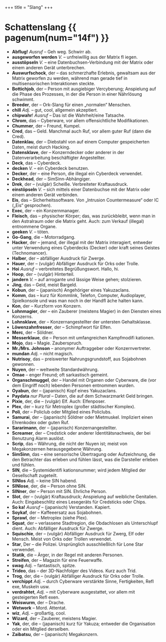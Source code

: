 +++
title = "Slang"
+++

# Schattenslang {{ pagenum(num="14f") }}

- **Abflug!** *Ausruf* – Geh weg. Schwirr ab.
- **ausgeworfen werden** *V.* – unfreiwillig aus der Matrix fl iegen.
- **ausstöpseln** *V.* – eine Datenbuchsen-Verbindung mit der Matrix oder einem anderen Gerät unterbrechen.
- **Auswurfschock**, der – das schmerzhafte Erlebnis, gewaltsam aus der Matrix geworfen zu werden, während man gerade tief in multisensorischen Interaktionen steckte.
- **Bottichjob**, der – Person mit ausgiebiger Vercyberung; Anspielung auf die Phase des Prozesses, in der die Person in einer  Nährlösung schwimmt.
- **Breeder**, der – Ork-Slang für einen „normalen“ Menschen.
- **chill** *Adj.* – gut, cool, allgemein akzeptiert.
- **chipwahr**! *Ausruf* – Das ist die Wahrheit/eine Tatsache.
- **Chrom**, das – Cyberware, vor allem offensichtliche Modifikationen.
- **Chummer**, der – Freund, Kumpel.
- **Cred**, das – Geld. Manchmal auch Ruf, vor allem guter Ruf (dann die Cred).
- **Datenklau**, der – Diebstahl von auf einem Computer gespeicherten Daten, meist durch Hacking.
- **Datensklave**, der – Konzerndecker oder anderer in der Datenverarbeitung beschäftigter Angestellter.
- **Deck**, das – Cyberdeck.
- **decken** *V.* – ein Cyberdeck benutzen.
- **Decker**, der – eine Person, die illegal ein Cyberdeck verwendet.
- **Deckhead**, der – SimSinn-Abhängiger.
- **Drek**, der – (vulgär) Scheiße. Verbreiteter Kraftausdruck.
- **einstöpseln** *V.* – sich mittels einer Datenbuchse mit der Matrix oder einem anderen Gerät verbinden.
- **Eis**, das – Sicherheitssoftware. Von „Intrusion Countermeasure“ oder IC („Eis“ gesprochen).
- **Exec**, der – ein Konzernmanager.
- **Fleisch**, das – physischer Körper; das, was zurückbleibt, wenn man in den Astralraum oder die Matrix geht. Auch: zum Verkauf (illegal) entnommene Organe.
- **geeken** *V.* – töten.
- **Go-Gang**, die – Motorradgang.
- **Hacker**, der – jemand, der illegal mit der Matrix interagiert, entweder unter Verwendung eines Cyberdecks (Decker) oder kraft seines Geistes (Technomancer).
- **Halber**, der – abfälliger Ausdruck für Zwerge.
- **Hauer**, der – (vulgär) Abfälliger Ausdruck für Orks oder Trolle.
- **Hoi** *Ausruf* – verbreitetes Begrüßungswort. Hallo, hi.
- **Hoop**, der – (vulgär) Hinterteil.
- **jandern** *V.* – auf arrogante und lässige Weise gehen; stolzieren.
- **Jing**, das – Geld, meist Bargeld.
- **Kobun**, der – (japanisch) Angehöriger eines Yakuzaclans.
- **Komm**, das – kurz für Kommlink, Telefon, Computer, Audioplayer, Spielkonsole und was man noch in der Handfl äche halten kann.
- **Kon**, der – Kurzform von Konzern.
- **Lohnmagier**, der – ein Zauberer (meistens Magier) in den Diensten eines Konzerns.
- **Lohnsklave**, der – Konzernangestellter der untersten Gehaltsklasse.
- **Löwenzahnfresser**, der – Schimpfwort für Elfen.
- **Merc**, der – Söldner.
- **Messerklaue**, die – Person mit umfangreichen Kampfmodifi kationen.
- **Mojo**, das – Magie. Zauberspruch.
- **Mr./Mrs. Johnson** – anonymer Auftraggeber oder Konzernvertreter.
- **mundan** *Adj.* – nicht magisch.
- **Nutrisoy**, das – preiswerter Nahrungsgrundstoff, aus Sojabohnen gewonnen.
- **Nuyen**, der – weltweite Standardwährung.
- **Omae** – enger Freund; oft sarkastisch gemeint.
- **Organschmuggel**, der – Handel mit Organen oder Cyberware, die (vor dem Eingriff noch) lebenden Personen entnommen wurden.
- **Oyabun**, der – (japanisch) Kopf eines Yakuzaclans.
- **Paydata** *nur Plural* – Daten, die auf dem Schwarzmarkt Geld bringen.
- **Pixie**, der, die – (vulgär) Elf. Auch: Elfenposer.
- **Plex**, der – kurz für Metroplex (großer städtischer Komplex).
- **Poli**, der – Policlub oder Mitglied eines Policlubs.
- **Samurai**, der – (japanisch) Söldner oder Mietmuskel. Impliziert einen Ehrenkodex oder guten Ruf.
- **Sararimann**, der – (japanisch) Konzernangestellter.
- **Screamer**, der – Credstick oder anderer Identitätsnachweis, der bei Benutzung Alarm auslöst.
- **Scrip**, das – Währung, die nicht der Nuyen ist; meist von Megakonzernen herausgegebene Währung.
- **SimSinn**, das – eine sensorische Übertragung oder Aufzeichnung, die den Betrachter das erleben und fühlen lässt, was die Darsteller erleben und fühlen.
- **SIN**, die – Systemidentifi kationsnummer; wird jedem Mitglied der Gesellschaft zugeteilt.
- **SINlos** *Adj.* – keine SIN habend.
- **SINlose**, der, die – Person ohne SIN.
- **SINner**, der – Person mit SIN. Ehrliche Person.
- **Slot**, der – (vulgär) Kraftausdruck; Anspielung auf weibliche Genitalien. Auch: Eingabeschlitz eines Lesegeräts für Credsticks oder Chips.
- **So ka!** *Ausruf* – (japanisch) Verstanden. Kapiert.
- **Soykaf**, der – Kaffeeersatz aus Sojabohnen.
- **Sprawl**, der – Metroplex (siehe Plex).
- **Squat**, der – verlassene Stadtregion, die Obdachlosen als Unterschlupf dient. Auch: Abfälliger Ausdruck für Zwerge.
- **Squischie**, der – (vulgär) Abfälliger Ausdruck für Zwerg, Elf oder Mensch. Meist von Orks oder Trollen verwendet.
- **Star**, Der – die Polizei. Ursprünglich ausschließlich für Lone Star verwendet.
- **Statik**, die – Ärger, in der Regel mit anderen Personen.
- **Streifen**, der – Magazin für eine Feuerwaffe.
- **swag** *Adj.* – fantastisch, spitze.
- **Trideo**, das – der 3D-Nachfolger des Videos. Kurz auch Trid.
- **Trog**, der, die – (vulgär) Abfälliger Ausdruck für Orks oder Trolle.
- **verchippt** *Adj.* – durch Cyberware verstärkte Sinne, Fertigkeiten, Refl exe, Muskeln usw.
- **verdrahtet**, *Adj.* – mit Cyberware ausgestattet, vor allem mit gesteigerten Refl exen.
- **Weiswurm**, der – Drache.
- **Wetwork** – Mord. Attentat.
- **wiz**, *Adj.* – großartig, cool.
- **Wizard**, der – Zauberer, meistens Magier.
- **Yak**, der, die – (japanisch) kurz für Yakuza; entweder die Organisation oder ein Mitglied derselben.
- **Zaibatsu**, der – (japanisch) Megakonzern.
